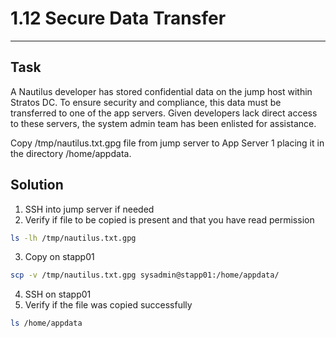 # 1.12 Secure Data Transfer
---
## Task
A Nautilus developer has stored confidential data on the jump host within Stratos DC. To ensure security and compliance, this data must be transferred to one of the app servers. Given developers lack direct access to these servers, the system admin team has been enlisted for assistance.  

Copy /tmp/nautilus.txt.gpg file from jump server to App Server 1 placing it in the directory /home/appdata.
## Solution
1. SSH into jump server if needed
2. Verify if file to be copied is present and that you have read permission
```bash
ls -lh /tmp/nautilus.txt.gpg
```
3. Copy on stapp01
```bash
scp -v /tmp/nautilus.txt.gpg sysadmin@stapp01:/home/appdata/
```
4. SSH on stapp01
5. Verify if the file was copied successfully
```bash
ls /home/appdata
```
